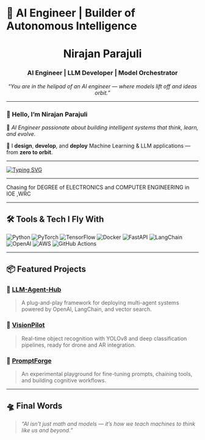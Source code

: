 # 🧠 AI Engineer | Builder of Autonomous Intelligence

<h1 align="center">Nirajan Parajuli</h1>
<h3 align="center">AI Engineer | LLM Developer | Model Orchestrator</h3>

<p align="center">
    <em>“You are in the helipad of an AI engineer — where models lift off and ideas orbit.”</em>
</p>

---

### 👋 Hello, I’m **Nirajan Parajuli**

🧠 *AI Engineer passionate about building intelligent systems that think, learn, and evolve.*

🚀 I **design**, **develop**, and **deploy** Machine Learning & LLM applications — from **zero to orbit**.

---

[![Typing SVG](https://readme-typing-svg.herokuapp.com?font=Fira+Code&size=24&pause=1000&color=58A6FF&center=true&vCenter=true&width=800&lines=Hi+there+%F0%9F%91%8B+I'm+Nirajan+Parajuli;AI+Engineer+%7C+LLM+Developer+%7C+Model+Orchestrator;Building+Intelligent+Systems+from+Zero+to+Orbit)](https://github.com/NirajanParajuli)

---

Chasing for DEGREE of ELECTRONICS and COMPUTER ENGINEERING in IOE ,WRC

---

## 🛠️ Tools & Tech I Fly With

![Python](https://img.shields.io/badge/-Python-333?style=flat&logo=python)
![PyTorch](https://img.shields.io/badge/-PyTorch-333?style=flat&logo=pytorch)
![TensorFlow](https://img.shields.io/badge/-TensorFlow-333?style=flat&logo=tensorflow)
![Docker](https://img.shields.io/badge/-Docker-333?style=flat&logo=docker)
![FastAPI](https://img.shields.io/badge/-FastAPI-333?style=flat&logo=fastapi)
![LangChain](https://img.shields.io/badge/-LangChain-333?style=flat&logo=data)
![OpenAI](https://img.shields.io/badge/-OpenAI-333?style=flat&logo=openai)
![AWS](https://img.shields.io/badge/-AWS-333?style=flat&logo=amazonaws)
![GitHub Actions](https://img.shields.io/badge/-GitHub_Actions-333?style=flat&logo=githubactions)

---

## 📦 Featured Projects

### 🔗 [LLM-Agent-Hub](https://github.com/yourusername/llm-agent-hub)  
> A plug-and-play framework for deploying multi-agent systems powered by OpenAI, LangChain, and vector search.

### 🧠 [VisionPilot](https://github.com/yourusername/visionpilot)  
> Real-time object recognition with YOLOv8 and deep classification pipelines, ready for drone and AR integration.

### 📡 [PromptForge](https://github.com/yourusername/promptforge)  
> An experimental playground for fine-tuning prompts, chaining tools, and building cognitive workflows.

---

## 🛸 Final Words

> _“AI isn't just math and models — it’s how we teach machines to think like us and beyond.”_
